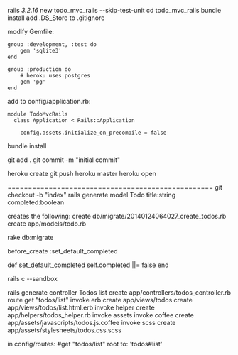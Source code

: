 rails _3.2.16_ new todo_mvc_rails --skip-test-unit
cd todo_mvc_rails
bundle install
add .DS_Store to .gitignore

modify Gemfile:
```
group :development, :test do
    gem 'sqlite3'
end

group :production do
    # heroku uses postgres
    gem 'pg'
end 
```

add to config/application.rb:
```
module TodoMvcRails
  class Application < Rails::Application

    config.assets.initialize_on_precompile = false
```

bundle install

git add .
git commit -m "initial commit"

heroku create
git push heroku master
heroku open

==================================================
git checkout -b "index"
rails generate model Todo title:string completed:boolean

creates the following:
    create    db/migrate/20140124064027_create_todos.rb
      create    app/models/todo.rb

rake db:migrate

 before_create :set_default_completed

  def set_default_completed
    self.completed ||= false
  end

rails c --sandbox


rails generate controller Todos list
      create  app/controllers/todos_controller.rb
       route  get "todos/list"
      invoke  erb
      create    app/views/todos
      create    app/views/todos/list.html.erb
      invoke  helper
      create    app/helpers/todos_helper.rb
      invoke  assets
      invoke    coffee
      create      app/assets/javascripts/todos.js.coffee
      invoke    scss
      create      app/assets/stylesheets/todos.css.scss

in config/routes:
  #get "todos/list"
  root to: 'todos#list'





